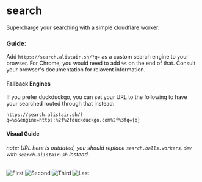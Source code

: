 # search

Supercharge your searching with a simple cloudflare worker.

### Guide:

Add `https://search.alistair.sh/?q=` as a custom search engine to your browser. For Chrome, you would need to add `%s` on the end of that. Consult your browser's documentation for relavent information.

#### Fallback Engines

If you prefer duckduckgo, you can set your URL to the following to have your searched routed through that instead:

```
https://search.alistair.sh/?q=%s&engine=https:%2f%2fduckduckgo.com%2f%3fq={q}
```

#### Visual Guide

###### note: URL here is outdated, you should replace `search.balls.workers.dev` with `search.alistair.sh` instead.

![First](./guide/01.png)
![Second](./guide/02.png)
![Third](./guide/03.png)
![Last](./guide/04.png)
